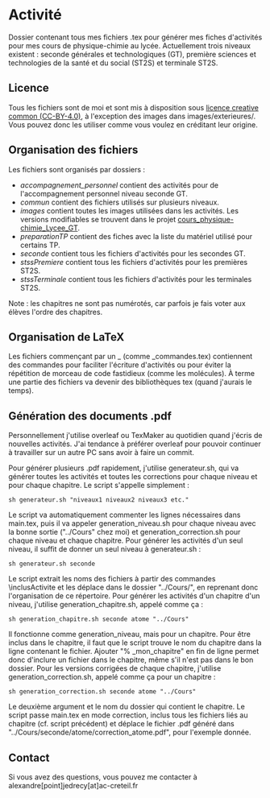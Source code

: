 # Activité 

Dossier contenant tous mes fichiers .tex pour générer mes fiches d'activités pour mes cours de physique-chimie au lycée.
Actuellement trois niveaux existent : seconde générales et technologiques (GT), première sciences et technologies de la santé et du social (ST2S) et terminale ST2S.


## Licence 

Tous les fichiers sont de moi et sont mis à disposition sous [licence creative common (CC-BY-4.0)](https://creativecommons.org/licenses/by/4.0/), à l'exception des images dans images/exterieures/. Vous pouvez donc les utiliser comme vous voulez en créditant leur origine.


## Organisation des fichiers

Les fichiers sont organisés par dossiers :

- *accompagnement_personnel* contient des activités pour de l'accompagnement personnel niveau seconde GT.
- *commun* contient des fichiers utilisés sur plusieurs niveaux.
- *images* contient toutes les images utilisées dans les activités. Les versions modifiables se trouvent dans le projet [cours_physique-chimie_Lycee_GT](https://forge.apps.education.fr/jedrecyalexandre/cours_physique-chimie_Lycee_GT).
- *preparationTP* contient des fiches avec la liste du matériel utilisé pour certains TP.
- *seconde* contient tous les fichiers d'activités pour les secondes GT.
- *stssPremiere* contient tous les fichiers d'activités pour les premières ST2S.
- *stssTerminale* contient tous les fichiers d'activités pour les terminales ST2S.

Note : les chapitres ne sont pas numérotés, car parfois je fais voter aux élèves l'ordre des chapitres.


## Organisation de LaTeX

Les fichiers commençant par un \_ (comme \_commandes.tex) contiennent des commandes pour faciliter l'écriture d'activités ou pour éviter la répétition de morceau de code fastidieux (comme les molécules).
À terme une partie des fichiers va devenir des bibliothèques tex (quand j'aurais le temps).


## Génération des documents .pdf

Personnellement j'utilise overleaf ou TexMaker au quotidien quand j'écris de nouvelles activités. J'ai tendance à préférer overleaf pour pouvoir continuer à travailler sur un autre PC sans avoir à faire un commit.

Pour générer plusieurs .pdf rapidement, j'utilise generateur.sh, qui va générer toutes les activités et toutes les corrections pour chaque niveau et pour chaque chapitre. Le script s'appelle simplement :
  
    sh generateur.sh "niveaux1 niveaux2 niveaux3 etc."

Le script va automatiquement commenter les lignes nécessaires dans main.tex, puis il va appeler generation\_niveau.sh pour chaque niveau avec la bonne sortie ("../Cours" chez moi) et generation\_correction.sh pour chaque niveau et chaque chapitre.
Pour générer les activités d'un seul niveau, il suffit de donner un seul niveau à generateur.sh :
    
    sh generateur.sh seconde

Le script extrait les noms des fichiers à partir des commandes \inclusActivite et les déplace dans le dossier "../Cours/", en reprenant donc l'organisation de ce répertoire.
Pour générer les activités d'un chapitre d'un niveau, j'utilise generation\_chapitre.sh, appelé comme ça :
    
    sh generation_chapitre.sh seconde atome "../Cours"

Il fonctionne comme generation\_niveau, mais pour un chapitre. Pour être inclus dans le chapitre, il faut que le script trouve le nom du chapitre dans la ligne contenant le fichier. Ajouter "% \_mon\_chapitre" en fin de ligne permet donc d'inclure un fichier dans le chapitre, même s'il n'est pas dans le bon dossier.
Pour les versions corrigées de chaque chapitre, j'utilise generation\_correction.sh, appelé comme ça pour un chapitre :

    sh generation_correction.sh seconde atome "../Cours"

Le deuxième argument et le nom du dossier qui contient le chapitre. Le script passe main.tex en mode correction, inclus tous les fichiers liés au chapitre (cf. script précédent) et déplace le fichier .pdf généré dans "../Cours/seconde/atome/correction\_atome.pdf", pour l'exemple donnée.


## Contact

Si vous avez des questions, vous pouvez me contacter à alexandre[point]jedrecy[at]ac-creteil.fr
